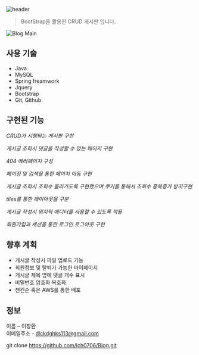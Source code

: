 ![header](https://capsule-render.vercel.app/api?type=waving&color=black&height=100&section=header&text=CRUD%20프로젝트&fontSize=21)
> BootStrap을 활용한 CRUD 게시판 입니다.


![Blog Main](https://user-images.githubusercontent.com/94353223/159122471-a16c5f89-ee83-498f-8ed3-e89afd01ee02.png)

## 사용 기술
* Java
* MySQL
* Spring freamwork
* Jquery
* Bootstrap
* Git, Github


## 구현된 기능
_CRUD가 시행되는 게시판 구현_   

_게시글 조회시 댓글을 작성할 수 있는 페이지 구현_   

_404 에러페이지 구성_   

_페이징 및 검색을 통한 페이지 이동 구현_   

_게시글 조회시 조회수 올라가도록 구현했으며 쿠키를 통해서 조회수 중복증가 방지구현_   

_tiles를 통한 레이아웃을 구분_   

_게시글 작성시 위지웍 에디터를 사용할 수 있도록 적용_   

_회원가입과 세션을 통한 로그인 로그아웃 구현_   


## 향후 계획

* 게시글 작성시 파일 업로드 기능   
* 회원정보 및 탈퇴가 가능한 마이페이지
* 게시글 제목 옆에 댓글 개수 표시
* 비밀번호 암호화 복호화 
* 젠킨슨 혹은 AWS를 통한 배포 


## 정보

이름 – 이창환  
이메일주소 - dlckdghks113@gmail.com   

git clone https://github.com/lch0706/Blog.git



